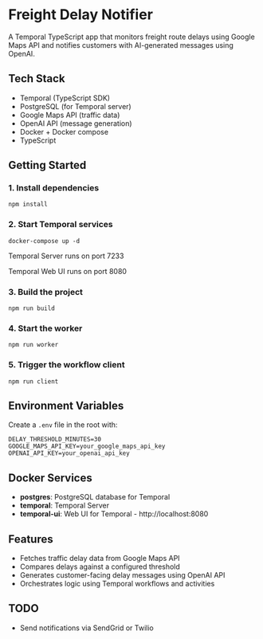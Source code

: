 # Freight Delay Notifier

A Temporal TypeScript app that monitors freight route delays using Google Maps
API and notifies customers with AI-generated messages using OpenAI.

## Tech Stack

- Temporal (TypeScript SDK)
- PostgreSQL (for Temporal server)
- Google Maps API (traffic data)
- OpenAI API (message generation)
- Docker + Docker compose
- TypeScript

## Getting Started

### 1. Install dependencies

`npm install`

### 2. Start Temporal services

`docker-compose up -d`

Temporal Server runs on port 7233

Temporal Web UI runs on port 8080

### 3. Build the project

`npm run build`

### 4. Start the worker

`npm run worker`

### 5. Trigger the workflow client

`npm run client`

## Environment Variables

Create a `.env` file in the root with:

```
DELAY_THRESHOLD_MINUTES=30
GOOGLE_MAPS_API_KEY=your_google_maps_api_key
OPENAI_API_KEY=your_openai_api_key
```

## Docker Services

- **postgres**: PostgreSQL database for Temporal
- **temporal**: Temporal Server
- **temporal-ui**: Web UI for Temporal - http://localhost:8080

## Features

- Fetches traffic delay data from Google Maps API
- Compares delays against a configured threshold
- Generates customer-facing delay messages using OpenAI API
- Orchestrates logic using Temporal workflows and activities

## TODO

- Send notifications via SendGrid or Twilio
